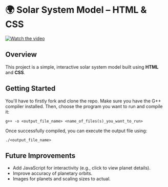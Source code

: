 # 🌍 Solar System Model – HTML & CSS  

[![Watch the video](https://raw.githubusercontent.com/SRVSRR/Solor-System-Model/main/path/to/thumbnail.png)](https://raw.githubusercontent.com/SRVSRR/Solor-System-Model/main/path/to/video.mov)

## Overview  
This project is a simple, interactive solar system model built using **HTML** and **CSS**.

## Getting Started
You'll have to firstly fork and clone the repo. Make sure you have the G++ compiler installed. Then, choose the program you want to run and compile it:
```
g++ -o <output_file_name> <name_of_files(s)_you_want_to_run>
```
Once successfully compiled, you can execute the output file using:
```
./<output_file_name>
```  

## Future Improvements  
- Add JavaScript for interactivity (e.g., click to view planet details).  
- Improve accuracy of planetary orbits.   
- Images for planets and scaling sizes to actual.